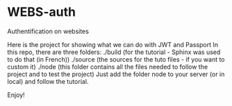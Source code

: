 # WEBS-auth
Authentification on websites

Here is the project for showing what we can do with JWT and Passport
In this repo, there are three folders:
./build (for the tutorial - Sphinx was used to do that (in French))
./source (the sources for the tuto files - if you want to custom it)
./node (this folder contains all the files needed to follow the project and to test the project)
Just add the folder node to your server (or in local) and follow the tutorial.

Enjoy!

